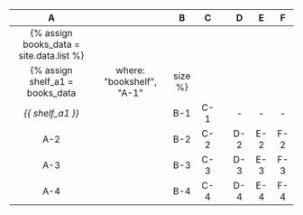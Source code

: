 |  A  |     |  B  |  C  |     |  D  |  E  |  F  |
| :-: | :-: | :-: | :-: | :-: | :-: | :-: | :-: |
| {% assign books_data = site.data.list %}
{% assign shelf_a1 = books_data | where: "bookshelf", "A-1" | size %}
<i>{{ shelf_a1 }}</i> |     | B-1 | C-1 |     |  -  |  -  |  -  |
| A-2 |     | B-2 | C-2 |     | D-2 | E-2 | F-2 |
| A-3 |     | B-3 | C-3 |     | D-3 | E-3 | F-3 |
| A-4 |     | B-4 | C-4 |     | D-4 | E-4 | F-4 |

